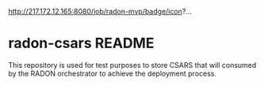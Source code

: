 http://217.172.12.165:8080/job/radon-mvp/badge/icon?...

# radon-csars README

This repository is used for test purposes to store CSARS that will consumed by the RADON orchestrator to achieve the deployment process.
